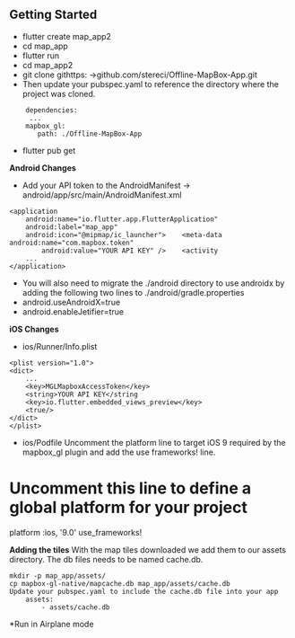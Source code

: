 ## Getting Started

* flutter create map_app2
* cd map_app
* flutter run
* cd map_app2
* git clone githttps: ->github.com/stereci/Offline-MapBox-App.git
* Then update your pubspec.yaml to reference the directory where the project was cloned.
```
    dependencies:
     ...
    mapbox_gl:
       path: ./Offline-MapBox-App
```
* flutter pub get

**Android Changes**
* Add your API token to the AndroidManifest -> android/app/src/main/AndroidManifest.xml
```
<application
    android:name="io.flutter.app.FlutterApplication"
    android:label="map_app"
    android:icon="@mipmap/ic_launcher">    <meta-data android:name="com.mapbox.token"
        android:value="YOUR API KEY" />    <activity
    ...
</application>
```
* You will also need to migrate the ./android directory to use androidx by adding the following two lines to ./android/gradle.properties
* android.useAndroidX=true
* android.enableJetifier=true

**iOS Changes**
* ios/Runner/Info.plist
```
<plist version="1.0">
<dict>
    ...
    <key>MGLMapboxAccessToken</key>
    <string>YOUR API KEY</string
    <key>io.flutter.embedded_views_preview</key>
    <true/>
</dict>
</plist>
```
* ios/Podfile
Uncomment the platform line to target iOS 9 required by the mapbox_gl plugin and add the use frameworks! line.
# Uncomment this line to define a global platform for your project
platform :ios, '9.0'
use_frameworks!


**Adding the tiles**
With the map tiles downloaded we add them to our assets directory. The db files needs to be named cache.db.
```
mkdir -p map_app/assets/
cp mapbox-gl-native/mapcache.db map_app/assets/cache.db
Update your pubspec.yaml to include the cache.db file into your app
    assets:
        - assets/cache.db
```
*Run in Airplane mode

